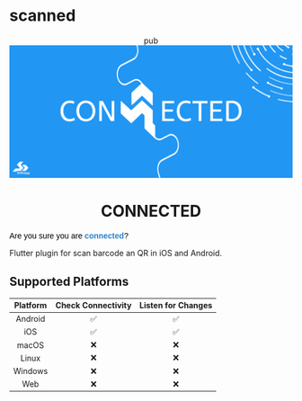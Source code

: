# scanned

<p align="center">pub
  <a href="https://linkedin.com/in/sohrabonline">
    <img src="https://raw.githubusercontent.com/sohrabonline/connected/master/assets/logo.png" width="640">
  </a>
  <h1 align="center">CONNECTED</h1>
  <pre style="text-align: start;color: rgb(0, 0, 0);"><span style="color: rgb(0, 0, 0); font-family: Verdana, Geneva, sans-serif;">Are you sure you are</span><span style="font-family: Verdana, Geneva, sans-serif;"> <strong><span style="color: rgb(44, 130, 201);">connected</span></strong>?</span></pre>


Flutter plugin for scan barcode an QR in iOS and Android.

## Supported Platforms

| Platform | Check Connectivity | Listen for Changes |
| :------: |:------------------:| :----------------: |
| Android  |         ✅          |         ✅         |
|   iOS    |         ✅          |         ✅         |
|  macOS   |         ❌          |         ❌         |
|  Linux   |         ❌          |         ❌         |
| Windows  |         ❌          |         ❌         |
|   Web    |         ❌          |         ❌         |

